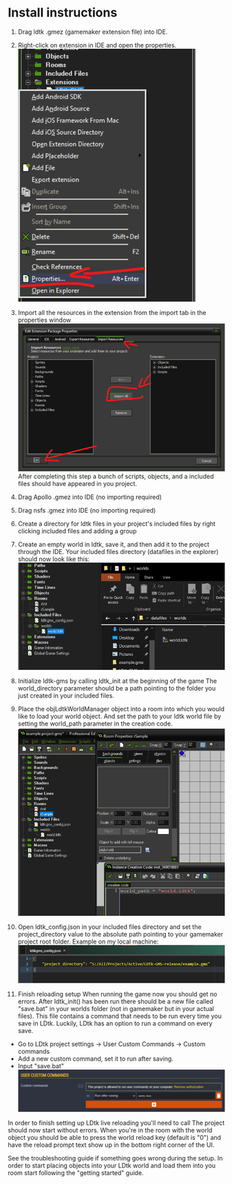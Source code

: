 # Install instructions
1) Drag ldtk .gmez (gamemaker extension file) into IDE.

2) Right-click on extension in IDE and open the properties.<br>
![Open properties](img-install-instructions/open-properties.png)

3) Import all the resources in the extension from the import tab in the properties window
![Import resources](img-install-instructions/import-resources.png)<br>
After completing this step a bunch of scripts, objects, and a included files should have appeared in you project.

4) Drag Apollo .gmez into IDE (no importing required)

5) Drag nsfs .gmez into IDE (no importing required)

6) Create a directory for ldtk files in your project's included files by right clicking included files and adding a group

7) Create an empty world in ldtk, save it, and then add it to the project through the IDE.
Your included files directory (datafiles in the explorer) should now look like this:
![Included files](img-install-instructions/included-files.png)

8) Initialize ldtk-gms by calling ldtk_init at the beginning of the game
The world_directory parameter should be a path pointing to the folder you just created in your included files.

9) Place the objLdtkWorldManager object into a room into which you would like to load your world object.
   And set the path to your ldtk world file by setting the world_path parameter in the creation code.
![World manager setup](img-install-instructions/world-manager-setup.png)

10) Open ldtk_config.json in your included files directory and set the project_directory value to the absolute path pointing to your gamemaker project root folder.
Example on my local machine:
![Config file setup](img-install-instructions/config-file-setup.png)

11) Finish reloading setup
When running the game now you should get no errors. After ldtk_init() has been run there should be a new file called "save.bat" in your worlds folder (not in gamemaker but in your actual files). This file contains a command that needs to be run every time you save in LDtk. Luckily, LDtk has an option to run a command on every save.
- Go to LDtk project settings -> User Custom Commands -> Custom commands
- Add a new custom command, set it to run after saving.
- Input "save.bat"
![Calling save.bat](img-install-instructions/calling-savebat.png)

In order to finish setting up LDtk live reloading you'll need to call
The project should now start without errors.
When you're in the room with the world object you should be able to press the world reload key (default is "0") and have the reload prompt text show up in the bottom right corner of the UI.

See the troubleshooting guide if something goes wrong during the setup.
In order to start placing objects into your LDtk world and load them into you room start following the "getting started" guide.